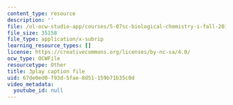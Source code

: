 ```yaml
---
content_type: resource
description: ''
file: /ol-ocw-studio-app/courses/5-07sc-biological-chemistry-i-fall-2013/67de0ed0f93d5fae8d51159b71b35c0d_ddt1KuSdoOg.srt
file_size: 35158
file_type: application/x-subrip
learning_resource_types: []
license: https://creativecommons.org/licenses/by-nc-sa/4.0/
ocw_type: OCWFile
resourcetype: Other
title: 3play caption file
uid: 67de0ed0-f93d-5fae-8d51-159b71b35c0d
video_metadata:
  youtube_id: null
---
```

